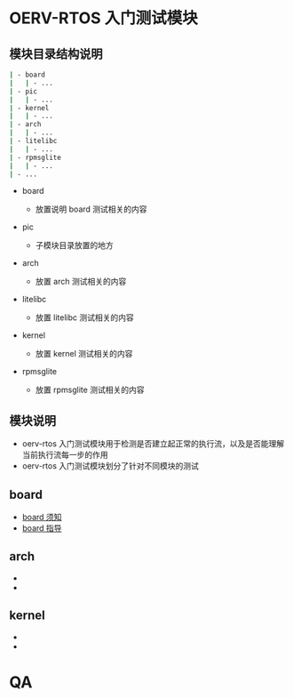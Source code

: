 # OERV-RTOS 入门测试模块

## 模块目录结构说明

```bash
| - board
|	| - ...
| - pic 
|	| - ...
| - kernel
|   | - ...
| - arch
| 	| - ...
| - litelibc
|	| - ...
| - rpmsglite
|	| - ...
| - ...
```

- board
  - 放置说明 board 测试相关的内容
- pic
  - 子模块目录放置的地方
- arch
  - 放置 arch 测试相关的内容
- litelibc 
  - 放置 litelibc 测试相关的内容

- kernel
  - 放置 kernel 测试相关的内容

- rpmsglite 
  - 放置 rpmsglite 测试相关的内容


## 模块说明

- oerv-rtos 入门测试模块用于检测是否建立起正常的执行流，以及是否能理解当前执行流每一步的作用
- oerv-rtos 入门测试模块划分了针对不同模块的测试

## board 

- [board 须知](./board/board_start.md)
- [board 指导](./board/board_support.md)

## arch 

- 
- 

## kernel

- 
- 



# QA


